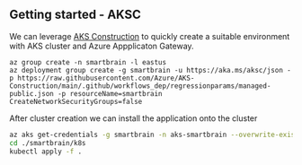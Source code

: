 ## Getting started - AKSC

We can leverage [AKS Construction](https://github.com/Azure/Aks-Construction) to quickly create a suitable environment with AKS cluster and Azure Appplicaton Gateway.

```azurecli
az group create -n smartbrain -l eastus
az deployment group create -g smartbrain -u https://aka.ms/aksc/json -p https://raw.githubusercontent.com/Azure/AKS-Construction/main/.github/workflows_dep/regressionparams/managed-public.json -p resourceName=smartbrain CreateNetworkSecurityGroups=false
```

After cluster creation we can install the application onto the cluster

```bash
az aks get-credentials -g smartbrain -n aks-smartbrain --overwrite-existing
cd ./smartbrain/k8s
kubectl apply -f .
```